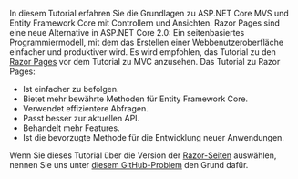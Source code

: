In diesem Tutorial erfahren Sie die Grundlagen zu ASP.NET Core MVS und Entity Framework Core mit Controllern und Ansichten. Razor Pages sind eine neue Alternative in ASP.NET Core 2.0: Ein seitenbasiertes Programmiermodell, mit dem das Erstellen einer Webbenutzeroberfläche einfacher und produktiver wird. Es wird empfohlen, das Tutorial zu den [Razor Pages](xref:data/ef-rp/intro) vor dem Tutorial zu MVC anzusehen. Das Tutorial zu Razor Pages:

* Ist einfacher zu befolgen.
* Bietet mehr bewährte Methoden für Entity Framework Core.
* Verwendet effizientere Abfragen.
* Passt besser zur aktuellen API.
* Behandelt mehr Features.
* Ist die bevorzugte Methode für die Entwicklung neuer Anwendungen.

Wenn Sie dieses Tutorial über die Version der [Razor-Seiten](xref:data/ef-rp/intro) auswählen, nennen Sie uns unter [diesem GitHub-Problem](https://github.com/aspnet/Docs/issues/6146) den Grund dafür.
